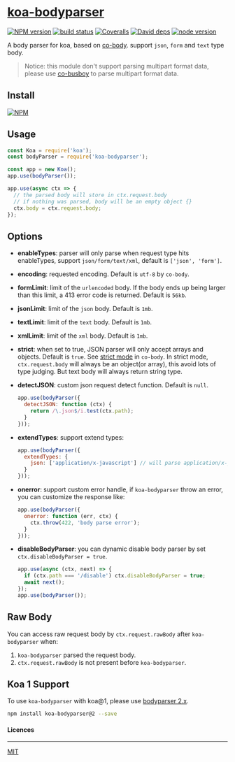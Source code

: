 # [**koa-bodyparser**](https://github.com/koajs/bodyparser)


[![NPM version][npm-image]][npm-url]
[![build status][travis-image]][travis-url]
[![Coveralls][coveralls-image]][coveralls-url]
[![David deps][david-image]][david-url]
[![node version][node-image]][node-url]

[npm-image]: https://img.shields.io/npm/v/koa-bodyparser.svg?style=flat-square
[npm-url]: https://npmjs.com/package/koa-bodyparser
[travis-image]: https://img.shields.io/travis/koajs/bodyparser.svg?style=flat-square
[travis-url]: https://travis-ci.org/koajs/bodyparser
[coveralls-image]: https://img.shields.io/coveralls/koajs/bodyparser.svg?style=flat-square
[coveralls-url]: https://coveralls.io/r/koajs/bodyparser?branch=master
[david-image]: https://img.shields.io/david/koajs/bodyparser.svg?style=flat-square
[david-url]: https://david-dm.org/koajs/bodyparser
[node-image]: https://img.shields.io/badge/node.js-%3E=_8-green.svg?style=flat-square
[node-url]: http://nodejs.org/download/

A body parser for koa, based on [co-body](https://github.com/tj/co-body). support `json`, `form` and `text` type body.

> Notice: this module don't support parsing multipart format data, please use [co-busboy](https://github.com/cojs/busboy) to parse multipart format data.

## Install

[![NPM](https://nodei.co/npm/koa-bodyparser.png?downloads=true)](https://nodei.co/npm/koa-bodyparser/)

## Usage

```js
const Koa = require('koa');
const bodyParser = require('koa-bodyparser');

const app = new Koa();
app.use(bodyParser());

app.use(async ctx => {
  // the parsed body will store in ctx.request.body
  // if nothing was parsed, body will be an empty object {}
  ctx.body = ctx.request.body;
});
```

## Options

* **enableTypes**: parser will only parse when request type hits enableTypes, support `json/form/text/xml`, default is `['json', 'form']`.
* **encoding**: requested encoding. Default is `utf-8` by `co-body`.
* **formLimit**: limit of the `urlencoded` body. If the body ends up being larger than this limit, a 413 error code is returned. Default is `56kb`.
* **jsonLimit**: limit of the `json` body. Default is `1mb`.
* **textLimit**: limit of the `text` body. Default is `1mb`.
* **xmlLimit**: limit of the `xml` body. Default is `1mb`.
* **strict**: when set to true, JSON parser will only accept arrays and objects. Default is `true`. See [strict mode](https://github.com/cojs/co-body#options) in `co-body`. In strict mode, `ctx.request.body` will always be an object(or array), this avoid lots of type judging. But text body will always return string type.
* **detectJSON**: custom json request detect function. Default is `null`.

  ```js
  app.use(bodyParser({
    detectJSON: function (ctx) {
      return /\.json$/i.test(ctx.path);
    }
  }));
  ```

* **extendTypes**: support extend types:

  ```js
  app.use(bodyParser({
    extendTypes: {
      json: ['application/x-javascript'] // will parse application/x-javascript type body as a JSON string
    }
  }));
  ```

* **onerror**: support custom error handle, if `koa-bodyparser` throw an error, you can customize the response like:

  ```js
  app.use(bodyParser({
    onerror: function (err, ctx) {
      ctx.throw(422, 'body parse error');
    }
  }));
  ```

* **disableBodyParser**: you can dynamic disable body parser by set `ctx.disableBodyParser = true`.

  ```js
  app.use(async (ctx, next) => {
    if (ctx.path === '/disable') ctx.disableBodyParser = true;
    await next();
  });
  app.use(bodyParser());
  ```

## Raw Body

You can access raw request body by `ctx.request.rawBody` after `koa-bodyparser` when:

1. `koa-bodyparser` parsed the request body.
2. `ctx.request.rawBody` is not present before `koa-bodyparser`.

## Koa 1 Support

To use `koa-bodyparser` with koa@1, please use [bodyparser 2.x](https://github.com/koajs/bodyparser/tree/2.x).

```bash
npm install koa-bodyparser@2 --save
```

#### Licences
---
[MIT](LICENSE)
